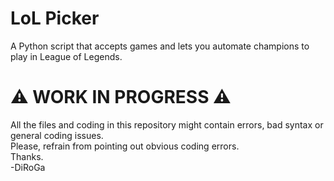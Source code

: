 # LoL Picker
A Python script that accepts games and lets you automate champions to play in League of Legends.

# ⚠️ WORK IN PROGRESS ⚠️
All the files and coding in this repository might contain errors, bad syntax or general coding issues. <br>
Please, refrain from pointing out obvious coding errors. <br>
Thanks. <br>
-DiRoGa
